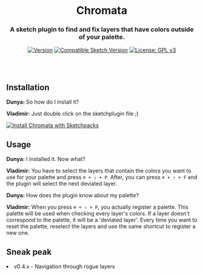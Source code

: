 <div align="center">

# Chromata

### A sketch plugin to find and fix layers that have colors outside of your palette.
[![Version](https://img.shields.io/badge/Version-0.3.6-green.svg)]()
[![Compatible Sketch Version](https://img.shields.io/badge/Sketch-49.3-green.svg)]()
[![License: GPL v3](https://img.shields.io/badge/License-GPL%20v3-blue.svg)](https://www.gnu.org/licenses/gpl-3.0)

</div>
<br></br>

## Installation

**Dunya:** So how do I install it?

**Vladimir:** Just double click on the sketchplugin file ;)

[![Install Chromata with Sketchpacks](http://sketchpacks-com.s3.amazonaws.com/assets/badges/sketchpacks-badge-install.png "Install Chromata with Sketchpacks")](https://sketchpacks.com/abnamrocoesd/Chromata/install)

## Usage

**Dunya:** I installed it. Now what?

**Vladimir:**
You have to select the layers that contain the colors you want to use for your palette and press `⌘ + ⇧ + P`.
After, you can press `⌘ + ⇧ + F` and the plugin will select the next deviated layer.

**Dunya:** How does the plugin know about my palette?

**Vladimir:** When you press `⌘ + ⇧ + P`, you actually register a palette.
This palette will be used when checking every layer's colors. If a layer doesn't correspond to the palette, it will be a 'deviated layer'.
Every time you want to reset the palette, reselect the layers and use the same shortcut to register a new one.

## Sneak peak

<li>v0.4.x - Navigation through rogue layers</li>
